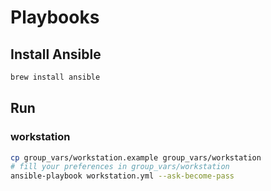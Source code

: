 Playbooks
=========

Install Ansible
---------------

```bash
brew install ansible
```

Run
---

### workstation
```bash
cp group_vars/workstation.example group_vars/workstation
# fill your preferences in group_vars/workstation
ansible-playbook workstation.yml --ask-become-pass
```
